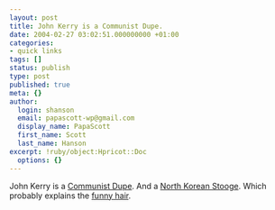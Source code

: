 ```yaml
---
layout: post
title: John Kerry is a Communist Dupe.
date: 2004-02-27 03:02:51.000000000 +01:00
categories:
- quick links
tags: []
status: publish
type: post
published: true
meta: {}
author:
  login: shanson
  email: papascott-wp@gmail.com
  display_name: PapaScott
  first_name: Scott
  last_name: Hanson
excerpt: !ruby/object:Hpricot::Doc
  options: {}
---
```

<p>John Kerry is a <a title="Calpundit: John Kerry, Communist Dupe" href="http://www.calpundit.com/archives/003364.html">Communist Dupe</a>. And a <a title="Shark Blog: North Korea for Kerry" href="http://www.usefulwork.com/shark/archives/001566.html#001566">North Korean Stooge</a>. Which probably explains the <a title="Happy Fun Pundit: John Kerry's Hair" href="http://www.happyfunpundit.com/hfp/archives/000431.html">funny hair</a>.</p>
